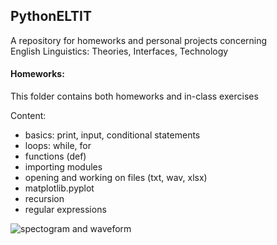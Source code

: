 ## PythonELTIT

<p> A repository for homeworks and personal projects concerning
<br> English Linguistics: Theories, Interfaces, Technology </p>

#### Homeworks:

<p>This folder contains both homeworks and in-class exercises </p>

Content: <br>

 - basics: print, input, conditional statements
 - loops: while, for
 - functions (def)
 - importing modules
 - opening and working on files (txt, wav, xlsx)
 - matplotlib.pyplot
 - recursion
 - regular expressions

![spectogram and waveform](D:\PythonELTIT\spectogram.png)